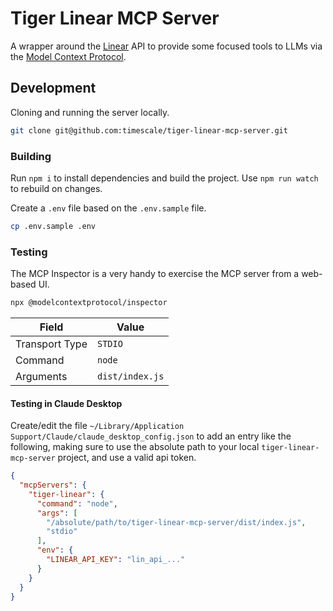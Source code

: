 # Tiger Linear MCP Server

A wrapper around the [Linear](https://linear.app/) API to provide some focused tools to LLMs via the [Model Context Protocol](https://modelcontextprotocol.io/introduction).

## Development

Cloning and running the server locally.

```bash
git clone git@github.com:timescale/tiger-linear-mcp-server.git
```

### Building

Run `npm i` to install dependencies and build the project. Use `npm run watch` to rebuild on changes.

Create a `.env` file based on the `.env.sample` file.

```bash
cp .env.sample .env
```

### Testing

The MCP Inspector is a very handy to exercise the MCP server from a web-based UI.

```bash
npx @modelcontextprotocol/inspector
```

| Field          | Value           |
| -------------- | --------------- |
| Transport Type | `STDIO`         |
| Command        | `node`          |
| Arguments      | `dist/index.js` |

#### Testing in Claude Desktop

Create/edit the file `~/Library/Application Support/Claude/claude_desktop_config.json` to add an entry like the following, making sure to use the absolute path to your local `tiger-linear-mcp-server` project, and use a valid api token.

```json
{
  "mcpServers": {
    "tiger-linear": {
      "command": "node",
      "args": [
        "/absolute/path/to/tiger-linear-mcp-server/dist/index.js",
        "stdio"
      ],
      "env": {
        "LINEAR_API_KEY": "lin_api_..."
      }
    }
  }
}
```
